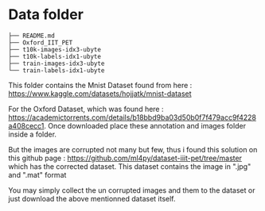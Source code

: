 # Data folder 

```plaintext
├── README.md
├── Oxford_IIT_PET
├── t10k-images-idx3-ubyte
├── t10k-labels-idx1-ubyte
├── train-images-idx3-ubyte
└── train-labels-idx1-ubyte
```

This folder contains the Mnist Dataset found from here :  https://www.kaggle.com/datasets/hojjatk/mnist-dataset 

For the Oxford Dataset, which was found here : https://academictorrents.com/details/b18bbd9ba03d50b0f7f479acc9f4228a408cecc1. Once downloaded place these annotation and images folder inside a folder. 

But the images are corrupted not many but few, thus i found this solution on this github page : https://github.com/ml4py/dataset-iiit-pet/tree/master which has the corrected dataset. This dataset contains the image in ".jpg" and ".mat" format 

You may simply collect the un corrupted images and them to the dataset or just download the above mentionned dataset itself. 

